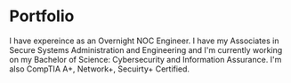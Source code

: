 # Portfolio
I have expereince as an Overnight NOC Engineer. I have my Associates in Secure Systems Administration and Engineering and I'm currently working on my Bachelor of Science: Cybersecurity and
Information Assurance. I'm also CompTIA A+, Network+, Secuirty+ Certified. 
